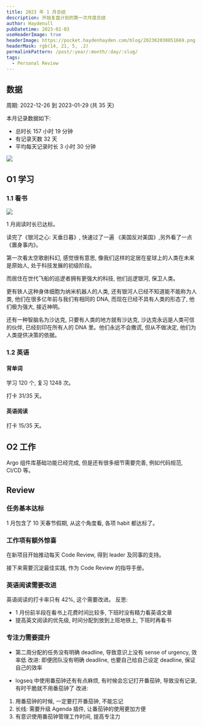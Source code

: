 ```yaml
---
title: 2023 年 1 月总结
description: 开始复盘计划的第一次月度总结
author: Haydenull
pubDatetime: 2023-02-03
useHeaderImage: true
headerImage: https://pocket.haydenhayden.com/blog/202302030851669.png
headerMask: rgb(14, 21, 5, .2)
permalinkPattern: /post/:year/:month/:day/:slug/
tags:
  - Personal Review
---
```


## 数据

周期: 2022-12-26 到 2023-01-29 (共 35 天)

本月记录数据如下:

- 总时长 157 小时 19 分钟
- 有记录天数 32 天
- 平均每天记录时长 3 小时 30 分钟

<!-- <img src="https://pocket.haydenhayden.com/blog/202302031421364.png" width="300" /> -->

![](https://pocket.haydenhayden.com/blog/202302031421364.png)

## O1 学习

### 1.1 看书

<!-- <img src="https://pocket.haydenhayden.com/blog/202302031429509.PNG" width="300" /> -->

![](https://pocket.haydenhayden.com/blog/202302031429509.PNG)

1 月阅读时长已达标。

读完了《银河之心: 天垂日暮》, 快速过了一遍 《美国反对美国》,另外看了一点 《置身事内》。

第一次看太空歌剧科幻, 感觉很有意思, 像我们这样的定居在星球上的人类在未来是原始人, 处于科技发展的初级阶段。

而居住在世代飞船的巡逻者拥有更强大的科技, 他们巡逻银河, 保卫人类。

更有铁人这种身体细胞为纳米机器人的人类, 还有银河人已经不知道能不能称为人类, 他们在很多亿年前与我们有相同的 DNA, 而现在已经不具有人类的形态了, 他们极为强大, 接近神明。

还有一种智脑名为沙达克, 只要有人类的地方就有沙达克, 沙达克永远是人类可信的伙伴, 已经刻印在所有人的 DNA 里。他们永远不会撒谎, 但从不做决定, 他们为人类提供决策的依据。

### 1.2 英语

#### 背单词

学习 120 个, 复习 1248 次。

打卡 31/35 天。

#### 英语阅读

打卡 15/35 天。

## O2 工作

Argo 组件库基础功能已经完成, 但是还有很多细节需要完善, 例如代码规范, CI/CD 等。

## Review

### 任务基本达标

1 月包含了 10 天春节假期, 从这个角度看, 各项 habit 都达标了。

### 工作项有额外惊喜

在新项目开始推动每天 Code Review, 得到 leader 及同事的支持。

接下来需要沉淀最佳实践, 作为 Code Review 的指导手册。

### 英语阅读需要改进

英语阅读的打卡率只有 42%, 这个需要改进。
反思:

- 1 月份前半段在看书上花费时间比较多, 下班时没有精力看英语文章
- 提高英文阅读的优先级, 时间分配到放到上班地铁上, 下班时再看书

### 专注力需要提升

- 第二周分配的任务没有明确 deadline, 导致意识上没有 sense of urgency, 效率低
  改进: 即便团队没有明确 deadline, 也要自己给自己设定 deadline, 保证自己的效率

- logseq 中使用番茄钟还有有点麻烦, 有时候会忘记打开番茄钟, 导致没有记录, 有时干脆就不用番茄钟了
  改进:

1. 用番茄钟的时候, 一定要打开番茄钟, 不能忘记
2. 长线: 需要升级 Agenda 插件, 让番茄钟的使用更加方便
3. 有意识使用番茄钟管理工作时间, 提高专注力
